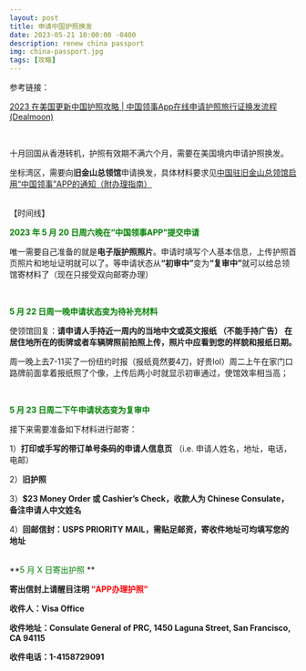 ```yaml
---
layout: post
title: 申请中国护照换发
date: 2023-05-21 10:00:00 -0400
description: renew china passport
img: china-passport.jpg
tags: [攻略]
---
```



参考链接：


<a href="https://www.dealmoon.com/guide/955938" target="_blank">2023 在美国更新中国护照攻略 | 中国领事App在线申请护照旅行证换发流程 (Dealmoon)</a>



<br>

十月回国从香港转机，护照有效期不满六个月，需要在美国境内申请护照换发。

坐标湾区，需要向<b>旧金山总领馆</b>申请换发，具体材料要求见<a href="http://sanfrancisco.china-consulate.gov.cn/qianzhen/fzlxz/202105/t20210531_9018452.htm" target="_blank">中国驻旧金山总领馆启用“中国领事”APP的通知（附办理指南）</a>



<br>
【时间线】

**<span style="color:green">2023 年 5 月 20 日周六晚在“中国领事APP”提交申请</span>**

唯一需要自己准备的就是<b>电子版护照照片</b>。申请时填写个人基本信息，上传护照首页照片和地址证明就可以了。等申请状态从<b>“初审中”</b>变为<b>“复审中”</b>就可以给总领馆寄材料了（现在只接受双向邮寄办理）

<br>

**<span style="color:green">5 月 22 日周一晚申请状态变为待补充材料</span>**


使领馆回复：<b>请申请人手持近一周内的当地中文或英文报纸 （不能手持广告） 在居住地所在的街牌或者车辆牌照前拍照上传，照片中应看到您的样貌和报纸日期。</b>

周一晚上去7-11买了一份纽约时报（报纸竟然要4刀，好贵lol）周二上午在家门口路牌前面拿着报纸照了个像，上传后两小时就显示初审通过，使馆效率相当高；

<br>


**<span style="color:green">5 月 23 日周二下午申请状态变为复审中</span>**

接下来需要准备如下材料进行邮寄：

1）<b>打印或手写的带订单号条码的申请人信息页</b> （i.e. 申请人姓名，地址，电话，电邮）

2）<b>旧护照</b>

3）<b>$23 Money Order 或 Cashier’s Check，收款人为 Chinese Consulate，备注申请人中文姓名</b>


4）<b>回邮信封：USPS PRIORITY MAIL，需贴足邮资，寄收件地址可均填写您的地址</b>


<br>
**<span style="color:green">5 月 X 日寄出护照 </span>**

<b>寄出信封上请醒目注明 <span style="color:red">“APP办理护照”</span></b> 

<b>收件人：Visa Office</b>

<b>收件地址：Consulate General of PRC, 1450 Laguna Street, San Francisco, CA 94115 </b>

<b>收件电话：1-4158729091</b>









